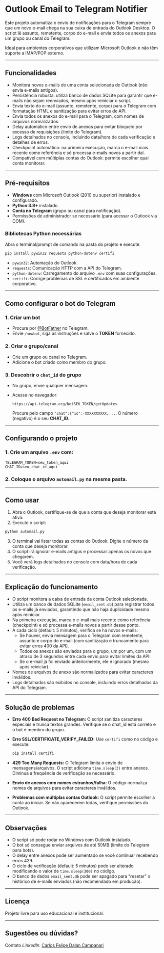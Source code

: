 # Outlook Email to Telegram Notifier

Este projeto automatiza o envio de notificações para o Telegram sempre que um novo e-mail chega na sua caixa de entrada do Outlook Desktop. O script lê assunto, remetente, corpo do e-mail e envia todos os anexos para um grupo ou canal do Telegram.

Ideal para ambientes corporativos que utilizam Microsoft Outlook e não têm suporte a IMAP/POP externo.

---

## Funcionalidades

- Monitora novos e-mails de uma conta selecionada do Outlook (não envia e-mails antigos).
- Persistência robusta: utiliza banco de dados SQLite para garantir que e-mails não sejam reenviados, mesmo após reiniciar o script.
- Envia texto do e-mail (assunto, remetente, corpo) para o Telegram com formatação HTML e sanitização para evitar erros de API.
- Envia todos os anexos do e-mail para o Telegram, com nomes de arquivos normalizados.
- Delay automático entre envio de anexos para evitar bloqueio por excesso de requisições (limite do Telegram).
- Logs detalhados no console, incluindo data/hora de cada verificação e detalhes de erros.
- Checkpoint automático: na primeira execução, marca o e-mail mais recente como referência e só processa e-mails novos a partir daí.
- Compatível com múltiplas contas do Outlook: permite escolher qual conta monitorar.

---

## Pré-requisitos

- **Windows** com Microsoft Outlook (2010 ou superior) instalado e configurado.
- **Python 3.8+** instalado.
- **Conta no Telegram** (grupo ou canal para notificação).
- Permissões de administrador se necessário (para acessar o Outlook via COM).

### Bibliotecas Python necessárias

Abra o terminal/prompt de comando na pasta do projeto e execute:

```sh
pip install pywin32 requests python-dotenv certifi
```

- `pywin32`: Automação do Outlook.
- `requests`: Comunicação HTTP com a API do Telegram.
- `python-dotenv`: Carregamento do arquivo `.env` com suas configurações.
- `certifi`: Corrige problemas de SSL e certificados em ambiente corporativo.

---

## Como configurar o bot do Telegram

### 1. Criar um bot

- Procure por [@BotFather](https://t.me/BotFather) no Telegram.
- Envie `/newbot`, siga as instruções e salve o **TOKEN** fornecido.

### 2. Criar o grupo/canal

- Crie um grupo ou canal no Telegram.
- Adicione o bot criado como membro do grupo.

### 3. Descobrir o `chat_id` do grupo

- No grupo, envie qualquer mensagem.
- Acesse no navegador:

  ```
  https://api.telegram.org/botSEU_TOKEN/getUpdates
  ```

  Procure pelo campo `"chat":{"id":-XXXXXXXXXX,...`.
  O número (negativo) é o seu **CHAT_ID**.

---

## Configurando o projeto

### 1. Crie um arquivo `.env` com:

```
TELEGRAM_TOKEN=seu_token_aqui
CHAT_ID=seu_chat_id_aqui
```

### 2. Coloque o arquivo `automail.py` na mesma pasta.

---

## Como usar

1. Abra o Outlook, certifique-se de que a conta que deseja monitorar está ativa.
2. Execute o script:

```sh
python automail.py
```

3. O terminal vai listar todas as contas do Outlook. Digite o número da conta que deseja monitorar.
4. O script irá ignorar e-mails antigos e processar apenas os novos que chegarem.
5. Você verá logs detalhados no console com data/hora de cada verificação.

---

## Explicação do funcionamento

- O script monitora a caixa de entrada da conta Outlook selecionada.
- Utiliza um banco de dados SQLite (`email_sent.db`) para registrar todos os e-mails já enviados, garantindo que não haja duplicidade mesmo após reiniciar.
- Na primeira execução, marca o e-mail mais recente como referência (checkpoint) e só processa e-mails novos a partir desse ponto.
- A cada ciclo (default: 5 minutos), verifica se há novos e-mails:
  - Se houver, envia mensagem para o Telegram com remetente, assunto e corpo do e-mail (com sanitização e truncamento para evitar erros 400 da API).
  - Todos os anexos são enviados para o grupo, um por um, com um atraso de 3 segundos entre cada envio para evitar limites da API.
  - Se o e-mail já foi enviado anteriormente, ele é ignorado (mesmo após reiniciar).
- Nomes de arquivos de anexo são normalizados para evitar caracteres inválidos.
- Logs detalhados são exibidos no console, incluindo erros detalhados da API do Telegram.

---

## Solução de problemas

- **Erro 400 Bad Request no Telegram:**
  O script sanitiza caracteres especiais e trunca textos grandes. Verifique se o chat_id está correto e o bot é membro do grupo.

- **Erro SSL/CERTIFICATE_VERIFY_FAILED:**
  Use `certifi` como no código e execute:

  ```sh
  pip install certifi
  ```

- **429 Too Many Requests:**
  O Telegram limita o envio de mensagens/arquivos. O script adiciona `time.sleep(3)` entre anexos. Diminua a frequência de verificação se necessário.

- **Envio de anexos com nomes estranhos/falha:**
  O código normaliza nomes de arquivos para evitar caracteres inválidos.

- **Problemas com múltiplas contas Outlook:**
  O script permite escolher a conta ao iniciar. Se não aparecerem todas, verifique permissões do Outlook.

---

## Observações

- O script só pode rodar no Windows com Outlook instalado.
- O bot só consegue enviar arquivos de até 50MB (limite do Telegram para bots).
- O delay entre anexos pode ser aumentado se você continuar recebendo erros 429.
- O ciclo de verificação (default: 5 minutos) pode ser alterado modificando o valor de `time.sleep(300)` no código.
- O banco de dados `email_sent.db` pode ser apagado para "resetar" o histórico de e-mails enviados (não recomendado em produção).

---

## Licença

Projeto livre para uso educacional e institucional.

---

## Sugestões ou dúvidas?

Contato *LinkedIn*: [Carlos Felipe Dalan Campanari](https://www.linkedin.com/in/carlos-campanari/)
